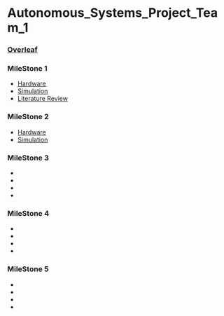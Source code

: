 # Autonomous_Systems_Project_Team_1 

### [Overleaf](https://www.overleaf.com/8317881217nwnzqvwkvkwh#5e357f)

### MileStone 1 
- [Hardware](/Milestone_01_Team_1/Hardware_Milestone_01_Team_1/)
- [Simulation](/Milestone_01_Team_1/Simulation_Milestone_01_Team_1/)
- [Literature Review](/Milestone_01_Team_1/Autonomous_Systems_Literature_Review_Team_1.pdf) 
### MileStone 2
- [Hardware](/Milestone_02_Team_1/Hardware_Milestone_02_Team_1/)
- [Simulation](/Milestone_02_Team_1/Simulation_Milestone_02_Team_1/)
### MileStone 3
-
-
-
-
### MileStone 4
-
-
-
-
### MileStone 5
-
-
-
-
